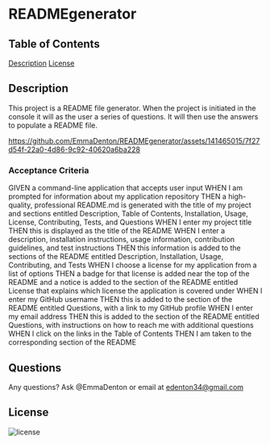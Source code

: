 
  # READMEgenerator

  ## Table of Contents
  [Description](#description)
  [License](#license)
  
  ## Description

  This project is a README file generator. When the project is initiated in the console it will as the user a series of questions. It will then use the answers to populate a README file.

https://github.com/EmmaDenton/READMEgenerator/assets/141465015/7f27d54f-22a0-4d86-9c92-40620a6ba228

### Acceptance Criteria  
GIVEN a command-line application that accepts user input
WHEN I am prompted for information about my application repository
THEN a high-quality, professional README.md is generated with the title of my project and sections entitled Description, Table of Contents, Installation, Usage, License, Contributing, Tests, and Questions
WHEN I enter my project title
THEN this is displayed as the title of the README
WHEN I enter a description, installation instructions, usage information, contribution guidelines, and test instructions
THEN this information is added to the sections of the README entitled Description, Installation, Usage, Contributing, and Tests
WHEN I choose a license for my application from a list of options
THEN a badge for that license is added near the top of the README and a notice is added to the section of the README entitled License that explains which license the application is covered under
WHEN I enter my GitHub username
THEN this is added to the section of the README entitled Questions, with a link to my GitHub profile
WHEN I enter my email address
THEN this is added to the section of the README entitled Questions, with instructions on how to reach me with additional questions
WHEN I click on the links in the Table of Contents
THEN I am taken to the corresponding section of the README

  ## Questions
  Any questions? Ask @EmmaDenton or email at edenton34@gmail.com
  
  ## License
  ![license](https://img.shields.io/badge/license-MIT-blue.svg)
  
